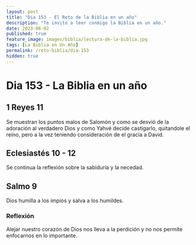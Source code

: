 ```yaml
---
layout: post
title: "Dia 153 - El Reto de la Biblia en un año"
description: "Te invito a leer conmigo la Biblia en un año."
date: 2023-06-02
published: true
feature_image: images/biblia/lectura-de-la-biblia.jpg
tags: [La Biblia en Un Año]
permalink: /reto-biblia/dia-153
hidden: true
---
```


# Dia 153 - La Biblia en un año

## 1 Reyes 11
Se muestran los puntos malos de Salomón y como se desvió de la adoración al verdadero Dios y como Yahvé decide castigarlo, quitandole el reino, pero a la vez teniendo consideración de el gracia a David.

## Eclesiastés 10 - 12
Se continua la reflexión sobre la sabiduría y la necedad.

## Salmo 9
Dios humilla a los impios y salva a los humildes.

### Reflexión 
Alejar nuestro corazón de Dios nos lleva a la perdición y no nos permite enfocarnos en lo importante.

